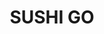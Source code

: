 ---
layout: place
title: "SUSHI GO"
permalink: /utah/north-logan/sushi-go.html
stateAbbr: UT
stateName: Utah
cityName: North Logan
seo:
  name: "SUSHI GO"
  type: Restaurant
  links: null
description: "SUSHI GO serves delicious sushi in North Logan, Utah. Try fresh Japanese dishes for a great dining experience. "
place_id: ChIJQUdThb99VIcR7ePUvXFuZOs
photos:
  - name: >-
      places/ChIJQUdThb99VIcR7ePUvXFuZOs/photos/AeeoHcKB2mEZft_8LWGZFmkOyyWDj3R3DHocfGZ9MW2YMT1k9KAw0zqwpSuuxpCAA43WcZZ3Ht3SAsweETkQMb9NvTriZHPpXrggl0HqN3rWkJo8Nhh7QdCiNOAHM_MgpQmvEFHos1aId9bjjVaFEmjSC6keNOZRwQjc8Y4dClKUXy-jNhmhwAYeLjj75BsxbYYP29L9O-Ypp3qBrslvYhssnFfNfzkR64dkJvkRMmqzNJ9emKiaPCR1fMeWIU9Nw6n8YIGX6ecvsjOG9Wrp1bpOe1iBas2jeTUZjJUdFdFbpZtDH8uJiRTvJM-GvYBANjL05rakCErKmTNxoYpu5RrSkBCwZgz7Pg9P4vCmfsHvld-9qHp3cG2iczK4ED3mqTJlTOyebb8KEK2QWUbiTSNm6Rej6iH0iOwZPgL7bQez3dpxNg
    widthPx: 4032
    heightPx: 2268
    authorAttributions:
      - displayName: Harold Flowers
        uri: https://maps.google.com/maps/contrib/116628179067035037738
        photoUri: >-
          https://lh3.googleusercontent.com/a-/ALV-UjUYt6YN3uyemN14vB8kvhIGU3ea9bWM-IXguqIR8dwb-gt2CFUo=s100-p-k-no-mo
    flagContentUri: >-
      https://www.google.com/local/imagery/report/?cb_client=maps_api_places.places_api&image_key=!1e10!2sCIHM0ogKEICAgICk2oyVGg&hl=en-US
    googleMapsUri: >-
      https://www.google.com/maps/place//data=!3m4!1e2!3m2!1sCIHM0ogKEICAgICk2oyVGg!2e10!4m2!3m1!1s0x87547dbf85534741:0xeb646e71bdd4e3ed
  - name: >-
      places/ChIJQUdThb99VIcR7ePUvXFuZOs/photos/AeeoHcJqxHVH7WuMQaDs1WRvBSYe9AS_24vm70809M8Su3lxwIitrMn0tDbTwQ1ywhTgdVn4u_uym_8FdWzHHukxbMHfGpK4G28pvZzU9IxOYAD-1VlwVtw9IO1nD8MmDNTiV3D9U1aJbV86HKF8tG8NnOmKHJzJjk7wbq4hR7jVCBYuf0QR2pP3fITRoyRf8i3j1DSUqFiFh_XqseOpbJKCTxZB54cQ9ziIm63TOHc-9u890pus3OYXHMyNq3W7O8YXFfWkR5JBP5pVAu41Qjq0skSgP7-ttO2NdT7VUs4wRn_Rdg
    widthPx: 4032
    heightPx: 3024
    authorAttributions:
      - displayName: SUSHI GO
        uri: https://maps.google.com/maps/contrib/101887779095378854111
        photoUri: >-
          https://lh3.googleusercontent.com/a/ACg8ocJQcxvQrxjRTxz1bGL--hs-hMz-PKdHVsTv_TGcAx8q6onUfg=s100-p-k-no-mo
    flagContentUri: >-
      https://www.google.com/local/imagery/report/?cb_client=maps_api_places.places_api&image_key=!1e10!2sAF1QipPdowswfxZvKJ54G81grkbQQTwyxR2mHDGXPU_Y&hl=en-US
    googleMapsUri: >-
      https://www.google.com/maps/place//data=!3m4!1e2!3m2!1sAF1QipPdowswfxZvKJ54G81grkbQQTwyxR2mHDGXPU_Y!2e10!4m2!3m1!1s0x87547dbf85534741:0xeb646e71bdd4e3ed
  - name: >-
      places/ChIJQUdThb99VIcR7ePUvXFuZOs/photos/AeeoHcKUjCzQOV8n00jYFKENRCKhJQaf1uhvEqqeESNcJMHST4eqsz5evDtmp_umQsXHpEE0IJis_MwNLndW1yW9w5Lxe0acI-hWF52sv8S6ZzcFnH_Hs130bHx5vrw3ghfyJwnnw4NkPIiP_6AiCZWTmq4d-TG_pU13sIOFhNkGE1QEvwjvLQBuw1nJF_EK94ntSREmxa9vCNJz4WqqGRUR2PkklLx8kJQPj1hi4ZD-r18G2nMMB5gZHuLczokKjMDL5vBpkBLzyW7YHwd-vZ3ojgzB9_897upqVINo2ao-8lnzkpDCgNF6jkwNRppbrp02R1f2nsufV5mEP36g9KHQDqXFdkjcyUy5KBdsFoTqQhVXm8u46z0uWhRM8dH_qW_riUmXzNrNEbVw-QXgdaCPRctNpkCZXFl_y8HsmyEhgIs
    widthPx: 4032
    heightPx: 3021
    authorAttributions:
      - displayName: sang jin park
        uri: https://maps.google.com/maps/contrib/110512175802819307590
        photoUri: >-
          https://lh3.googleusercontent.com/a/ACg8ocLHx41OaVHqJdx5U6hcRi6lchblsgUqdrihrVMJ6NHICc2U_g=s100-p-k-no-mo
    flagContentUri: >-
      https://www.google.com/local/imagery/report/?cb_client=maps_api_places.places_api&image_key=!1e10!2sCIHM0ogKEICAgIDE1om6Bw&hl=en-US
    googleMapsUri: >-
      https://www.google.com/maps/place//data=!3m4!1e2!3m2!1sCIHM0ogKEICAgIDE1om6Bw!2e10!4m2!3m1!1s0x87547dbf85534741:0xeb646e71bdd4e3ed
  - name: >-
      places/ChIJQUdThb99VIcR7ePUvXFuZOs/photos/AeeoHcLSncZu8KZ4UaEFsCd75VG7VXgl9gknX0lCbhgpXVrbRm6TGaRYrmXp0WlmQR0yqDyU4FHI5puoLr9IsRYCV46ZROiu_sVyai-niqQ7Ebc0MEWpCod6D0zN2N2AlQwlec34dizQMIDz9heHv6L1vQvKga0Pr5aQw9f-PQRSR7fvVzSD8MVJlOdEYRW8w1TdmPtnOA8B88i65Wt3sTtYwcfdVuLTD7lUEDnCbOuZgRvECa7XN7NMiAPloEjzuCShW3h1jfkCehu4SCsGzZ3P6h2V0hlPaVrFSz-C4XW6062OktgSpnrIzCtgsRLYNNbOHd96yVgtxmcFg0b-J4_ugXQRt_zeT5dkfTbCJiQAgWYYpnD6ro02zpaeRTo4B9qVFtzyjIqTHhS17iEElZeFNs75903LgDLHbucarOcTP9NdH_8_
    widthPx: 3700
    heightPx: 2430
    authorAttributions:
      - displayName: Deborah Gulledge
        uri: https://maps.google.com/maps/contrib/115546654860685064295
        photoUri: >-
          https://lh3.googleusercontent.com/a-/ALV-UjW9YB3Mo2JWyRVGja_wvjmKq8VWp5iuKDL_J4Bv1CrmTYPaw5fM=s100-p-k-no-mo
    flagContentUri: >-
      https://www.google.com/local/imagery/report/?cb_client=maps_api_places.places_api&image_key=!1e10!2sCIHM0ogKEICAgIDtn4yKggE&hl=en-US
    googleMapsUri: >-
      https://www.google.com/maps/place//data=!3m4!1e2!3m2!1sCIHM0ogKEICAgIDtn4yKggE!2e10!4m2!3m1!1s0x87547dbf85534741:0xeb646e71bdd4e3ed
  - name: >-
      places/ChIJQUdThb99VIcR7ePUvXFuZOs/photos/AeeoHcLdUNOMdSDqTeW2Cyl3V00UxNESu9zZIPKOQsMaxnAfjTUiYqm19pR1YPVBDCbdXDmgfk3l_gbSY2MlQ2HwCobMzrnJLcKRN6Z3huKkkJBiqsWMFS9TdAgP6wYY-2hQQ0Cs4Oh_OQ_-IbRl5lVszTT---faPwCxRTM1J8dvGbqPNgDUAHwTKU_Jqob_fv72Y4gA6-J9fXIy8Gj5vgrUhWdwGnmVNERd1rlp836BTlAt2TFV4qkzAeOdyTX5pRcJUrTYJHbTns39xDlzwjePrPpTZ_RcK5UktrweJZIcKKVqYyTs-uwBc8QeKdpKl_gb6Jj8DMTyhvVhqP87yr9WaQeWCXxrVR0Ay7Io_g10GqLFH5GCM9SXtrDNFNguhcP827ENhpimHNW8jjn9tu4vBTc-OI_eBHq320a7bTu33I4
    widthPx: 1024
    heightPx: 768
    authorAttributions:
      - displayName: Darrel B
        uri: https://maps.google.com/maps/contrib/110564090250277690289
        photoUri: >-
          https://lh3.googleusercontent.com/a-/ALV-UjX_4Z_mieC273ABsz7jjkl9ZD5hT7phVUy9Dhd6KWPFPNFv0Lk=s100-p-k-no-mo
    flagContentUri: >-
      https://www.google.com/local/imagery/report/?cb_client=maps_api_places.places_api&image_key=!1e10!2sCIHM0ogKEICAgICdg_D3PA&hl=en-US
    googleMapsUri: >-
      https://www.google.com/maps/place//data=!3m4!1e2!3m2!1sCIHM0ogKEICAgICdg_D3PA!2e10!4m2!3m1!1s0x87547dbf85534741:0xeb646e71bdd4e3ed
  - name: >-
      places/ChIJQUdThb99VIcR7ePUvXFuZOs/photos/AeeoHcIjg8i8TJZqrP_Vnel7f8SzN-rT0zlCY9qAKpJFucYn9sxVglEq1m8uFkRVwmfyOM-Ppgqc6skHm_u7m_yX30Yxqc9WavORJ3M0_QMB6mHipJaEQB5dptL2A71nMkQY6v2aYQ8zLWzpwsZSenXstsK30buXa1UYlvtq_alo1HSgK0u2Oo3pt6VBnBisF9gg6gf-c1F-GVNpyXz_G7SlKNQtBBNOscrha40kKUuMcFzsvddPgXO2CzibLKVro6akbEOkF_UoH53VfPdveYnhFsDTXiSG6VygesjyTeqooRi7zncPfnNS0p8OU59N8ogk-KsyjPBpkBRd15XGGr9gzFUFFTIpuolgM2qUnj2adK0ZR6IyX_wAn4w_14uBEIIg039hm6Tb6S1IJoozE6uhdAvav11BB5TM84HXnAgqLPHuNQ
    widthPx: 4032
    heightPx: 3024
    authorAttributions:
      - displayName: sang jin park
        uri: https://maps.google.com/maps/contrib/110512175802819307590
        photoUri: >-
          https://lh3.googleusercontent.com/a/ACg8ocLHx41OaVHqJdx5U6hcRi6lchblsgUqdrihrVMJ6NHICc2U_g=s100-p-k-no-mo
    flagContentUri: >-
      https://www.google.com/local/imagery/report/?cb_client=maps_api_places.places_api&image_key=!1e10!2sCIHM0ogKEICAgIDE1smtZA&hl=en-US
    googleMapsUri: >-
      https://www.google.com/maps/place//data=!3m4!1e2!3m2!1sCIHM0ogKEICAgIDE1smtZA!2e10!4m2!3m1!1s0x87547dbf85534741:0xeb646e71bdd4e3ed
  - name: >-
      places/ChIJQUdThb99VIcR7ePUvXFuZOs/photos/AeeoHcLPj-llSQ2IEF-ts0wnDRjeaOrR3GrjQiUGNeKJMHZ9QpxYia3-j8kGyUMGgylKfMCMK9ePAEfz0r5ktP7yAzStoRVasajCNpCSURM-NYeiPanTR2qUK7rIiTDY1B-nkZ78qIT0EiGE3uiWmCMb8VHqjUY7iRZja8IP_BMdLXIZRyhl9clWP3ToKghUfos5NQxvlSZ40soL59W5OH-XiXAoB6gVCyT7ldsl1EQJLgcaGih9wmzej_qjoMPchnYN6b7PsAoi77cCVSIAj-7BQg0FLPJebI0tf1PqLfz4HKcWk2wRaFkpsAEeU14dbjIVa1OcJ1mBq1-Pmiaq3HL6cJarsoeic0NgjfwjDoOlyCRngkUnJ95oCRA1qoFaoGxzfSwh4UtgDhGy1bSYewlUMKnlqn-NMTKD6elzMtYhARmHcwY
    widthPx: 3024
    heightPx: 4032
    authorAttributions:
      - displayName: sang jin park
        uri: https://maps.google.com/maps/contrib/110512175802819307590
        photoUri: >-
          https://lh3.googleusercontent.com/a/ACg8ocLHx41OaVHqJdx5U6hcRi6lchblsgUqdrihrVMJ6NHICc2U_g=s100-p-k-no-mo
    flagContentUri: >-
      https://www.google.com/local/imagery/report/?cb_client=maps_api_places.places_api&image_key=!1e10!2sCIHM0ogKEICAgIC8yeSurgE&hl=en-US
    googleMapsUri: >-
      https://www.google.com/maps/place//data=!3m4!1e2!3m2!1sCIHM0ogKEICAgIC8yeSurgE!2e10!4m2!3m1!1s0x87547dbf85534741:0xeb646e71bdd4e3ed
  - name: >-
      places/ChIJQUdThb99VIcR7ePUvXFuZOs/photos/AeeoHcKkCzUrP4zDV49_QcfbuEpmB43_hjqiLCL4qKo4yO-3ecc_V_-13_gtvIHB3Y5Kz5dCUOr947l4Anuk901bq-ZebmmiMVovw7zAE0DN0UQ0gtSs2HV0prT_xQsS0oXGO35g5dxYiPqaVOgSSeceG4DSLvcZaxulS7qlKuW6-zh5J5SN_DvxuZ7f0AmaSZoomS2Y_uhHHrlEwW-2w1CvxYp_SRiURcu8iZYiui7WuuSEymVSDOmuxD0NHopXvy5To5494-uRlzJiDMWD9F-XAWFINFnhlUPmfniyInulNKbIDg
    widthPx: 3024
    heightPx: 4032
    authorAttributions:
      - displayName: SUSHI GO
        uri: https://maps.google.com/maps/contrib/101887779095378854111
        photoUri: >-
          https://lh3.googleusercontent.com/a/ACg8ocJQcxvQrxjRTxz1bGL--hs-hMz-PKdHVsTv_TGcAx8q6onUfg=s100-p-k-no-mo
    flagContentUri: >-
      https://www.google.com/local/imagery/report/?cb_client=maps_api_places.places_api&image_key=!1e10!2sAF1QipMblZ6HUehM0pkYx1XCc5RhYHC0lC1JpbVZ9CJV&hl=en-US
    googleMapsUri: >-
      https://www.google.com/maps/place//data=!3m4!1e2!3m2!1sAF1QipMblZ6HUehM0pkYx1XCc5RhYHC0lC1JpbVZ9CJV!2e10!4m2!3m1!1s0x87547dbf85534741:0xeb646e71bdd4e3ed
  - name: >-
      places/ChIJQUdThb99VIcR7ePUvXFuZOs/photos/AeeoHcI6YfEXhYUf7tOoWFkCmmDUarJSgSXoEqhq7SLQ70cp08bt6UsQMjFg2_sAVlC5cUa7IGtWkb39ZNBpJ-K1wzfaNv4l02Fg06lUV2uU8kprRXpxhuIL17UfZpKSEPgb6CpaNf7-sZrZTTMAW7gsU78LaOjUDiFXfmtHVX7fEjb4NlLBqozGsF5YAoLfKcj7-k3uS8CbUJo8wNsHnKI7DXPJ0YKnso6fJ3Y3l-E9URLgYlUmorkMo0d97BmveVXGpwY4cCk8RPtarZ5SgemKRle6Zhqr2WAl58QGSIAEke730t5rwgF50AUWS-SYaLe5nnYq-rIPfuSSami4n2yuqdFj3zExa5O8ns4YHCnpeRRAxXiSMNyTNKYOEJIGW0OQDytgh5gKgr4yMjt2ekQU7_ll7B7b_7rPX5-eEeK8ze4
    widthPx: 4032
    heightPx: 3024
    authorAttributions:
      - displayName: Janet Weinstock
        uri: https://maps.google.com/maps/contrib/117858459279553382541
        photoUri: >-
          https://lh3.googleusercontent.com/a-/ALV-UjUFm87l3v8g5wzs_Aq9UmguA__XXT89S65QTtpJBD-xnRzyK7qTVA=s100-p-k-no-mo
    flagContentUri: >-
      https://www.google.com/local/imagery/report/?cb_client=maps_api_places.places_api&image_key=!1e10!2sCIHM0ogKEICAgIC2yIqhNg&hl=en-US
    googleMapsUri: >-
      https://www.google.com/maps/place//data=!3m4!1e2!3m2!1sCIHM0ogKEICAgIC2yIqhNg!2e10!4m2!3m1!1s0x87547dbf85534741:0xeb646e71bdd4e3ed
  - name: >-
      places/ChIJQUdThb99VIcR7ePUvXFuZOs/photos/AeeoHcIRlheDd1KxztfJYC62KuGXlt8nfIrw1KEbhuYyJPgqwn8fETpGPZBbIpMjWRhi5JDQrymuMMs9eSMHJu4m9jolX5LvmHoeSHdsNp-lBklM4Fan9pxfJTXuUcQ1bZblw-SQtJIpJ8SBCa09o5EeUZraR3OciLIFSXW1B1ZR_y4NVB9s7ER1JKJXe5Rq3aPd22E_V-TQnmdWoGJfRhHVEpBKkNW3n30ovLH_M0fQPFZ5T8WqRkX618xiRC9w78FS9Uer1Z7BdOAyK1HiS7NsnbPwDgIj8uaGmlkEOJSL7hCACw
    widthPx: 3024
    heightPx: 4032
    authorAttributions:
      - displayName: SUSHI GO
        uri: https://maps.google.com/maps/contrib/101887779095378854111
        photoUri: >-
          https://lh3.googleusercontent.com/a/ACg8ocJQcxvQrxjRTxz1bGL--hs-hMz-PKdHVsTv_TGcAx8q6onUfg=s100-p-k-no-mo
    flagContentUri: >-
      https://www.google.com/local/imagery/report/?cb_client=maps_api_places.places_api&image_key=!1e10!2sAF1QipMZLxCZ8zB9FP7SVUSa49xBz7iLpvHfPmRxydSd&hl=en-US
    googleMapsUri: >-
      https://www.google.com/maps/place//data=!3m4!1e2!3m2!1sAF1QipMZLxCZ8zB9FP7SVUSa49xBz7iLpvHfPmRxydSd!2e10!4m2!3m1!1s0x87547dbf85534741:0xeb646e71bdd4e3ed
address: 141 E 1600 N, North Logan, UT 84341, USA
street: 141 E 1600 N
city: North Logan
state: UT
zip: '84341'
country: USA
neighborhood: null
latitude: '41.761506'
longitude: '-111.830912'
accessibility_options:
  wheelchairAccessibleParking: true
  wheelchairAccessibleEntrance: true
  wheelchairAccessibleRestroom: true
  wheelchairAccessibleSeating: true
business_status: OPERATIONAL
name: SUSHI GO
google_maps_links:
  directionsUri: >-
    https://www.google.com/maps/dir//''/data=!4m7!4m6!1m1!4e2!1m2!1m1!1s0x87547dbf85534741:0xeb646e71bdd4e3ed!3e0
  placeUri: https://maps.google.com/?cid=16961803531379336173
  writeAReviewUri: >-
    https://www.google.com/maps/place//data=!4m3!3m2!1s0x87547dbf85534741:0xeb646e71bdd4e3ed!12e1
  reviewsUri: >-
    https://www.google.com/maps/place//data=!4m4!3m3!1s0x87547dbf85534741:0xeb646e71bdd4e3ed!9m1!1b1
  photosUri: >-
    https://www.google.com/maps/place//data=!4m3!3m2!1s0x87547dbf85534741:0xeb646e71bdd4e3ed!10e5
primary_type: Sushi Restaurant
opening_hours:
  regular:
    - 'Monday: 10:00 AM – 7:00 PM'
    - 'Tuesday: 10:00 AM – 7:00 PM'
    - 'Wednesday: 10:00 AM – 7:00 PM'
    - 'Thursday: 10:00 AM – 7:00 PM'
    - 'Friday: 10:00 AM – 7:00 PM'
    - 'Saturday: Closed'
    - 'Sunday: Closed'
  current:
    - 'Monday: 10:00 AM – 7:00 PM'
    - 'Tuesday: 10:00 AM – 7:00 PM'
    - 'Wednesday: 10:00 AM – 7:00 PM'
    - 'Thursday: 10:00 AM – 7:00 PM'
    - 'Friday: 10:00 AM – 7:00 PM'
    - 'Saturday: Closed'
    - 'Sunday: Closed'
secondary_opening_hours:
  regular:
    weekdayDescriptions: null
    type: null
  current:
    weekdayDescriptions: null
    type: null
phone: null
price_level: null
price_range: $1 &ndash; $10
rating: '4.8'
rating_count: 0
website: null
reviews: null
parking_options: null
payment_options: null
allow_dogs: null
curbside_pickup: null
delivery: null
dine_in: null
good_for_children: null
good_for_groups: null
good_for_sports: null
live_music: null
menu_for_children: null
outdoor_seating: null
reservable: null
restroom: null
serves_beer: null
serves_breakfast: null
serves_brunch: null
serves_cocktails: null
serves_coffee: null
serves_dinner: null
serves_dessert: null
serves_lunch: null
serves_vegetarian_food: null
serves_wine: null
takeout: null
update_category: essentials
summary: null

---